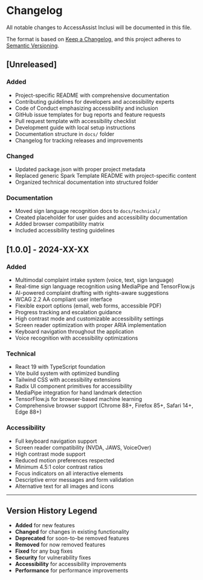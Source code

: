 # Changelog

All notable changes to AccessAssist Inclusi will be documented in this file.

The format is based on [Keep a Changelog](https://keepachangelog.com/en/1.0.0/),
and this project adheres to [Semantic Versioning](https://semver.org/spec/v2.0.0.html).

## [Unreleased]

### Added
- Project-specific README with comprehensive documentation
- Contributing guidelines for developers and accessibility experts
- Code of Conduct emphasizing accessibility and inclusion
- GitHub issue templates for bug reports and feature requests
- Pull request template with accessibility checklist
- Development guide with local setup instructions
- Documentation structure in `docs/` folder
- Changelog for tracking releases and improvements

### Changed
- Updated package.json with proper project metadata
- Replaced generic Spark Template README with project-specific content
- Organized technical documentation into structured folder

### Documentation
- Moved sign language recognition docs to `docs/technical/`
- Created placeholder for user guides and accessibility documentation
- Added browser compatibility matrix
- Included accessibility testing guidelines

## [1.0.0] - 2024-XX-XX

### Added
- Multimodal complaint intake system (voice, text, sign language)
- Real-time sign language recognition using MediaPipe and TensorFlow.js
- AI-powered complaint drafting with rights-aware suggestions
- WCAG 2.2 AA compliant user interface
- Flexible export options (email, web forms, accessible PDF)
- Progress tracking and escalation guidance
- High contrast mode and customizable accessibility settings
- Screen reader optimization with proper ARIA implementation
- Keyboard navigation throughout the application
- Voice recognition with accessibility optimizations

### Technical
- React 19 with TypeScript foundation
- Vite build system with optimized bundling
- Tailwind CSS with accessibility extensions
- Radix UI component primitives for accessibility
- MediaPipe integration for hand landmark detection
- TensorFlow.js for browser-based machine learning
- Comprehensive browser support (Chrome 88+, Firefox 85+, Safari 14+, Edge 88+)

### Accessibility
- Full keyboard navigation support
- Screen reader compatibility (NVDA, JAWS, VoiceOver)
- High contrast mode support
- Reduced motion preferences respected
- Minimum 4.5:1 color contrast ratios
- Focus indicators on all interactive elements
- Descriptive error messages and form validation
- Alternative text for all images and icons

---

## Version History Legend

- **Added** for new features
- **Changed** for changes in existing functionality  
- **Deprecated** for soon-to-be removed features
- **Removed** for now removed features
- **Fixed** for any bug fixes
- **Security** for vulnerability fixes
- **Accessibility** for accessibility improvements
- **Performance** for performance improvements